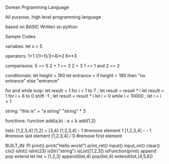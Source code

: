 Dorean Prgramming Language

All purpose, high level programming language

based on BASIC Written on python

Sample Codes

variabes:
let x = 5

operators:
1+1
((1+1)/3+4)*2
6**3

comparisons:
5 == 5
2 + 1 == 3
2 > 3
1 == 1  and 2 == 2

conditionals:
let height = 180
let entrance = if height < 180 then "no entrance" else "entrance"

for and while loop:
let result = 1
for i = 1 to 7 ; let result = result * i
let result = 1
for i = 6 to 0 shift -1 ; let result = result * i
let i = 0
while i < 10000 ; let i = i + 1

string:
"this is" + "a string"
"string" * 3


functions:
function add(a,b) : a + b
add(1,2)

lists:
[1,2,3,4]
[1,2] + [3,4]
[1,2,3,4] - 1 #remove element 1
[1,2,3,4] - - 1 #remove last element
[1,2,3,4] / 0 #remove first element

BUILT_IN:
PI
print()
print("Hello world")
print_ret()
input()
input_int()
clear()
cls()
isInt()
isInt(23)
isStr("string")
isList([1,2,3])
isFunction(print)
append
pop
extend
let list = [1,2,3]
append(list,4)
pop(list,4)
extend(list,[4,5,6])
